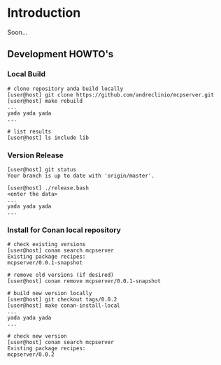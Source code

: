 # Introduction

Soon...

## Development HOWTO's

### Local Build 
```
# clone repository anda build locally
[user@host] git clone https://github.com/andreclinio/mcpserver.git
[user@host] make rebuild
...
yada yada yada
...

# list results
[user@host] ls include lib
``` 


### Version Release 
```
[user@host] git status 
Your branch is up to date with 'origin/master'.

[user@host] ./release.bash
<enter the data>
...
yada yada yada
...
```

### Install for Conan local repository
```
# check existing versions
[user@host] conan search mcpserver
Existing package recipes:
mcpserver/0.0.1-snapshot

# remove old versions (if desired)
[user@host] conan remove mcpserver/0.0.1-snapshot

# build new version locally
[user@host] git checkout tags/0.0.2
[user@host] make conan-install-local
...
yada yada yada
...

# check new version
[user@host] conan search mcpserver
Existing package recipes:
mcpserver/0.0.2

```